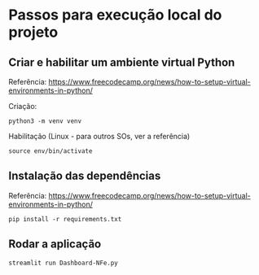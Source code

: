 # Passos para execução local do projeto

## Criar e habilitar um ambiente virtual Python

Referência: https://www.freecodecamp.org/news/how-to-setup-virtual-environments-in-python/

Criação:

```
python3 -m venv venv
```

Habilitação (Linux - para outros SOs, ver a referência)

```
source env/bin/activate
```

## Instalação das dependências

Referência: https://www.freecodecamp.org/news/how-to-setup-virtual-environments-in-python/

```
pip install -r requirements.txt
```

## Rodar a aplicação

```
streamlit run Dashboard-NFe.py
```